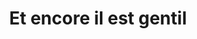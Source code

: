 ---
published: true
title: 'Et encore il est gentil'
collection: ailleurs
release_date: '2008-02-01 00:00:00'
image:
    user/pages/01.Emissions/ailleurs-10/ouiedire_ailleurs-10_cover-1.png: { name: ouiedire_ailleurs-10_cover-1.png, type: image/png, size: 51609, path: user/pages/01.Emissions/ailleurs-10/ouiedire_ailleurs-10_cover-1.png }
number: '10'
slug: ailleurs-10
taxonomy:
    dj: 'Dee How You'
    artist: {  }
playlists:
    - { title: null, tracks: {  } }
presentation: "Ok il fait des conneries ou bien sèche les cours…oui il se promène tout nu dans les centres d'achat…il prend de drôles de médicaments et sanctifie le nom de Bernard Grancher…Personne ne niera le fait qu'il crache sur les filles moches et assouvisse ses fantasmes déviants avec les autres …mais il bénit l'amour, il rote, il loue notre Seigneur…Certes il pratique la sodomie sur tout le monde, il est plus gangster que Tony Montana… on l'a déjà vu faire caca, insulter les assistantes sociales et maudire les hypermarchés, c'est vrai …mais bon, il est gentil.\n\n[www.julienkedryna.com](http://www.julienkedryna.com)"

---